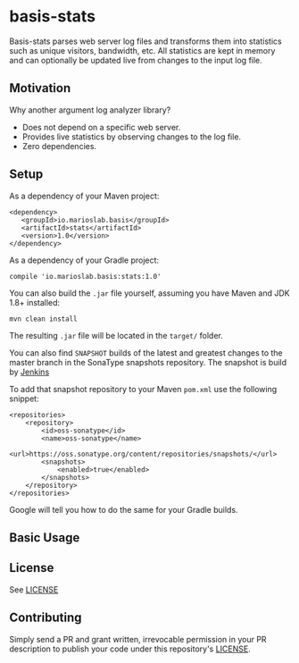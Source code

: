 # basis-stats
Basis-stats parses web server log files and transforms them into statistics such as unique visitors, bandwidth, etc. All statistics are kept in memory and can optionally be updated live from changes to the input log file.

## Motivation
Why another argument log analyzer library?

* Does not depend on a specific web server.
* Provides live statistics by observing changes to the log file.
* Zero dependencies.

## Setup
As a dependency of your Maven project:

```
<dependency>
   <groupId>io.marioslab.basis</groupId>
   <artifactId>stats</artifactId>
   <version>1.0</version>
</dependency>
```

As a dependency of your Gradle project:
```
compile 'io.marioslab.basis:stats:1.0'
```

You can also build the `.jar` file yourself, assuming you have Maven and JDK 1.8+ installed:
```
mvn clean install
```

The resulting `.jar` file will be located in the `target/` folder.

You can also find `SNAPSHOT` builds of the latest and greatest changes to the master branch in the SonaType snapshots repository. The snapshot is build by [Jenkins](https://libgdx.badlogicgames.com/jenkins/job/basis-stats/)

To add that snapshot repository to your Maven `pom.xml` use the following snippet:

```
<repositories>
    <repository>
        <id>oss-sonatype</id>
        <name>oss-sonatype</name>
        <url>https://oss.sonatype.org/content/repositories/snapshots/</url>
        <snapshots>
            <enabled>true</enabled>
        </snapshots>
    </repository>
</repositories>
```

Google will tell you how to do the same for your Gradle builds.

## Basic Usage

## License
See [LICENSE](./LICENSE)

## Contributing
Simply send a PR and grant written, irrevocable permission in your PR description to publish your code under this repository's [LICENSE](./LICENSE).
